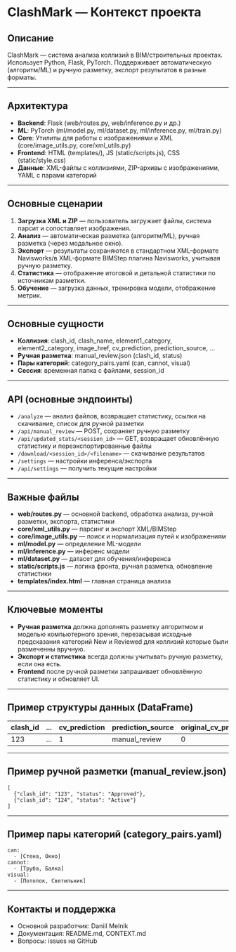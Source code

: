 # ClashMark — Контекст проекта

## Описание
ClashMark — система анализа коллизий в BIM/строительных проектах. Использует Python, Flask, PyTorch. Поддерживает автоматическую (алгоритм/ML) и ручную разметку, экспорт результатов в разные форматы.

---

## Архитектура

- **Backend**: Flask (web/routes.py, web/inference.py и др.)
- **ML**: PyTorch (ml/model.py, ml/dataset.py, ml/inference.py, ml/train.py)
- **Core**: Утилиты для работы с изображениями и XML (core/image_utils.py, core/xml_utils.py)
- **Frontend**: HTML (templates/), JS (static/scripts.js), CSS (static/style.css)
- **Данные**: XML-файлы с коллизиями, ZIP-архивы с изображениями, YAML с парами категорий

---

## Основные сценарии

1. **Загрузка XML и ZIP** — пользователь загружает файлы, система парсит и сопоставляет изображения.
2. **Анализ** — автоматическая разметка (алгоритм/ML), ручная разметка (через модальное окно).
3. **Экспорт** — результаты сохраняются в стандартном XML-формате Navisworks/в XML-формате BIMStep плагина Navisworks, учитывая ручную разметку.
4. **Статистика** — отображение итоговой и детальной статистики по источникам разметки.
5. **Обучение** — загрузка данных, тренировка модели, отображение метрик.

---

## Основные сущности

- **Коллизия**: clash_id, clash_name, element1_category, element2_category, image_href, cv_prediction, prediction_source, ...
- **Ручная разметка**: manual_review.json (clash_id, status)
- **Пары категорий**: category_pairs.yaml (can, cannot, visual)
- **Сессия**: временная папка с файлами, session_id

---

## API (основные эндпоинты)

- `/analyze` — анализ файлов, возвращает статистику, ссылки на скачивание, список для ручной разметки
- `/api/manual_review` — POST, сохраняет ручную разметку
- `/api/updated_stats/<session_id>` — GET, возвращает обновлённую статистику и переэкспортированные файлы
- `/download/<session_id>/<filename>` — скачивание результатов
- `/settings` — настройки инференса/экспорта
- `/api/settings` — получить текущие настройки

---

## Важные файлы

- **web/routes.py** — основной backend, обработка анализа, ручной разметки, экспорта, статистики
- **core/xml_utils.py** — парсинг и экспорт XML/BIMStep
- **core/image_utils.py** — поиск и нормализация путей к изображениям
- **ml/model.py** — определение ML-модели
- **ml/inference.py** — инференс модели
- **ml/dataset.py** — датасет для обучения/инференса
- **static/scripts.js** — логика фронта, ручная разметка, обновление статистики
- **templates/index.html** — главная страница анализа

---

## Ключевые моменты

- **Ручная разметка** должна дополнять разметку алгоритмом и моделью компьютерного зрения, перезасывая исходные предсказания категорий New и Reviewed  для коллизий которые были размеченны вручную.
- **Экспорт и статистика** всегда должны учитывать ручную разметку, если она есть.
- **Frontend** после ручной разметки запрашивает обновлённую статистику и обновляет UI.

---

## Пример структуры данных (DataFrame)

| clash_id | ... | cv_prediction | prediction_source | original_cv_prediction | original_prediction_source |
|----------|-----|---------------|------------------|-----------------------|---------------------------|
| 123      | ... | 1             | manual_review    | 0                     | algorithm                 |

---

## Пример ручной разметки (manual_review.json)

```
[
  {"clash_id": "123", "status": "Approved"},
  {"clash_id": "124", "status": "Active"}
]
```

---

## Пример пары категорий (category_pairs.yaml)

```
can:
  - [Стена, Окно]
cannot:
  - [Труба, Балка]
visual:
  - [Потолок, Светильник]
```

---

## Контакты и поддержка

- Основной разработчик: Daniil Melnik
- Документация: README.md, CONTEXT.md
- Вопросы: issues на GitHub 